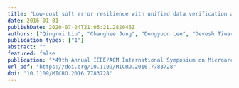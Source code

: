 ```yaml
---
title: "Low-cost soft error resilience with unified data verification and fine-grained recovery for acoustic sensor based detection"
date: 2016-01-01
publishDate: 2020-07-24T21:05:21.282046Z
authors: ["Qingrui Liu", "Changhee Jung", "Dongyoon Lee", "Devesh Tiwari"]
publication_types: ["1"]
abstract: ""
featured: false
publication: "*49th Annual IEEE/ACM International Symposium on Microarchitecture, MICRO 2016, Taipei, Taiwan, October 15-19, 2016*"
url_pdf: "https://doi.org/10.1109/MICRO.2016.7783728"
doi: "10.1109/MICRO.2016.7783728"
---
```


